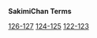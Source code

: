**SakimiChan Terms**

[126-127](https://mega.nz/folder/RA5QCArB#8yLFjPgK2IEXV7SjAY79ng)
[124-125](https://mega.nz/folder/C1piQY4C#SqKNSRQUQES_IFgfiGPSyA)
[122-123](https://mega.nz/folder/7WA3WYKK#ZFjF0MX6JDKH3ogbMwgKuQ)
